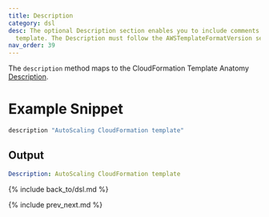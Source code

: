 ```yaml
---
title: Description
category: dsl
desc: The optional Description section enables you to include comments about your
  template. The Description must follow the AWSTemplateFormatVersion section.
nav_order: 39
---
```


The `description` method maps to the CloudFormation Template Anatomy [Description](https://docs.aws.amazon.com/AWSCloudFormation/latest/UserGuide/template-description-structure.html).

# Example Snippet


```ruby
description "AutoScaling CloudFormation template"
```

## Output

```yaml
Description: AutoScaling CloudFormation template
```

{% include back_to/dsl.md %}

{% include prev_next.md %}

